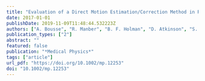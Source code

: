 ```yaml
---
title: "Evaluation of a Direct Motion Estimation/Correction Method in Respiratory-Gated PET/MRI with Motion-Adjusted Attenuation"
date: 2017-01-01
publishDate: 2019-11-09T11:48:44.532223Z
authors: ["A. Bousse", "R. Manber", "B. F. Holman", "D. Atkinson", "S. Arridge", "S. Ourselin", "B. F. Hutton", "K. Thielemans"]
publication_types: ["2"]
abstract: ""
featured: false
publication: "*Medical Physics*"
tags: ["article"]
url_pdf: "https://doi.org/10.1002/mp.12253"
doi: "10.1002/mp.12253"
---
```


